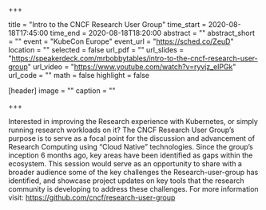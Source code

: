 +++

title = "Intro to the CNCF Research User Group"
time_start = 2020-08-18T17:45:00
time_end = 2020-08-18T18:20:00
abstract = ""
abstract_short = ""
event = "KubeCon Europe"
event_url = "https://sched.co/ZeuD"
location = ""
selected = false
url_pdf = ""
url_slides = "https://speakerdeck.com/mrbobbytables/intro-to-the-cncf-research-user-group"
url_video = "https://www.youtube.com/watch?v=ryvjz_elPGk"
url_code = ""
math = false
highlight = false

[header]
image = ""
caption = ""

+++

Interested in improving the Research experience with Kubernetes, or simply running research
workloads on it? The CNCF Research User Group’s purpose is to serve as a focal point for the
discussion and advancement of Research Computing using “Cloud Native” technologies. Since the
group’s inception 6 months ago, key areas have been identified as gaps within the ecosystem. This
session would serve as an opportunity to share with a broader audience some of the key challenges
the Research-user-group has identified, and showcase project updates on key tools that the research
community is developing to address these challenges. For more information
visit: https://github.com/cncf/research-user-group
